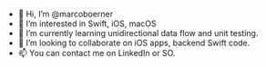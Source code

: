 - 👋 Hi, I’m @marcoboerner
- 👀 I’m interested in Swift, iOS, macOS
- 🌱 I’m currently learning unidirectional data flow and unit testing.
- 💞️ I’m looking to collaborate on iOS apps, backend Swift code.
- 📫 You can contact me on LinkedIn or SO.

<!---
marcoboerner/marcoboerner is a ✨ special ✨ repository because its `README.md` (this file) appears on your GitHub profile.
You can click the Preview link to take a look at your changes.
--->
